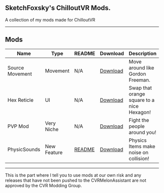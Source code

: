 ## SketchFoxsky's ChilloutVR Mods.
A collection of my mods made for ChilloutVR

---

## Mods

| Name                  | Type     | README                                          | Download                                                                                                                                | Description                               |
|-----------------------|----------|-------------------------------------------------|-----------------------------------------------------------------------------------------------------------------------------------------|------------------------------------------|
| Source Movement| Movement  | N/A | [Download](https://github.com/SketchFoxsky/CVR-Mods/releases/download/Releases/SourceMovement.dll) | Move around like Gordon Freeman. |
| Hex Reticle| UI| N/A | [Download](https://github.com/SketchFoxsky/CVR-Mods/releases/download/Releases/HexReticle.dll) | Swap that orange square to a nice Hexagon!|
| PVP Mod| Very Niche| N/A |[Download](https://github.com/SketchFoxsky/CVR-Mods/releases/download/Releases/PVPMod.dll) | Fight the people around you!|
| PhysicSounds| New Feature | [README](https://github.com/SketchFoxsky/CVR-Mods/tree/main/PhysicSounds#readme) | [Download](https://github.com/SketchFoxsky/CVR-Mods/releases/download/Releases/PhysicSounds.dll) | Physics Items make noise on collision! |
---

This is the part where I tell you to use mods at our own risk and any releases that have not been pushed to the CVRMelonAssistant are not approved by the CVR Modding Group.
